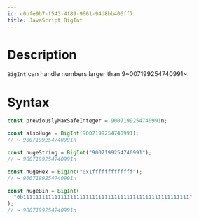 ```yaml
---
id: c0bfe9b7-f543-4f89-9661-94d8bb406ff7
title: JavaScript BigInt
---
```


# Description

`BigInt` can handle numbers larger than 9~007199254740991~.

# Syntax

``` javascript
const previouslyMaxSafeInteger = 9007199254740991n;

const alsoHuge = BigInt(9007199254740991);
// ↪ 9007199254740991n

const hugeString = BigInt("9007199254740991");
// ↪ 9007199254740991n

const hugeHex = BigInt("0x1fffffffffffff");
// ↪ 9007199254740991n

const hugeBin = BigInt(
  "0b11111111111111111111111111111111111111111111111111111"
);
// ↪ 9007199254740991n
```
